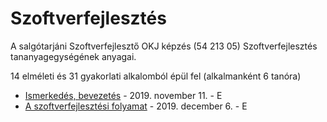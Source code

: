 # Szoftverfejlesztés
	
A salgótarjáni Szoftverfejlesztő OKJ képzés (54 213 05) Szoftverfejlesztés tananyagegységének anyagai.

14 elméleti és 31 gyakorlati alkalomból épül fel (alkalmanként 6 tanóra)

- [Ismerkedés, bevezetés](00-ismerkedes-bevezetes.md) - 2019. november 11. - E
- [A szoftverfejlesztési folyamat](01-a-szoftverfejlesztesi-folyamat.md) - 2019. december 6. - E